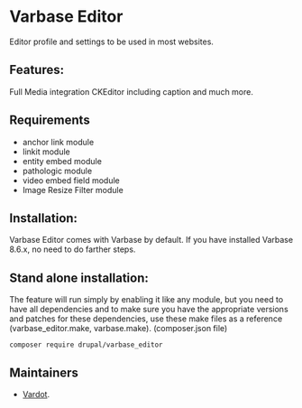 # Varbase Editor

Editor profile and settings to be used in most websites.

## Features:

Full Media integration CKEditor including caption and much more.

## Requirements
*  anchor link module
*  linkit module
*  entity embed module
*  pathologic module
*  video embed field module
*  Image Resize Filter module

## Installation:

Varbase Editor comes with Varbase by default.
If you have installed Varbase 8.6.x, no need to do farther steps.

## Stand alone installation:

The feature will run simply by enabling it like any module, but you need to
have all dependencies and to make sure you have the appropriate versions and
patches for these dependencies, use these make files as a reference
(varbase_editor.make, varbase.make).
(composer.json file)

```
composer require drupal/varbase_editor
```

## Maintainers

- [Vardot](https://www.drupal.org/vardot).

